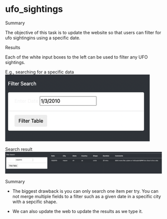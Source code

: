 # ufo_sightings

Summary

The objective of this task is to update the website so that users can filter for ufo sightingins using a specific date.

Results

Each of the white input boxes to the left can be used to filter any UFO sightings.

E.g., searching for a specific data
![specific date](https://github.com/thilinimfdo/ufo_sightings/blob/main/static/images/search_item.png)


Search result
![search result](https://github.com/thilinimfdo/ufo_sightings/blob/main/static/images/search_result.png)

Summary

- The biggest drawback is you can only search one item per try. You can not merge multiple fields to a filter such as a given date in a specific city with a sepcific shape.

- We can also update the web to update the results as we type it.
